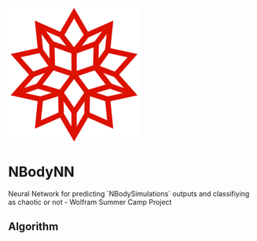 <img src="./src/wolfram_spikey_a.png">

<h1>NBodyNN</h1>
<p>Neural Network for predicting `NBodySimulations` outputs and classifiying as chaotic or not - Wolfram Summer Camp Project</p>

<h2>Algorithm</h2>
